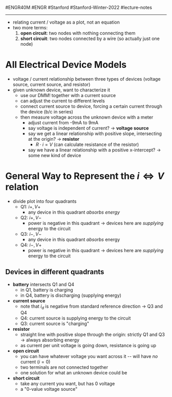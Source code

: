 #ENGR40M #ENGR #Stanford #Stanford-Winter-2022 #lecture-notes 
___
- relating current / voltage as a plot, not an equation
- two more terms:
	1. **open circuit**: two nodes with nothing connecting them
	2. **short circuit**: two nodes connected by a wire (so actually just one node)

# All Electrical Device Models
- voltage / current relationship between three types of devices (voltage source, current source, and resistor)
- given unknown device, want to characterize it
	- use our DMM! together with a current source
	- can adjust the current to different levels
	- connect current source to device, forcing a certain current through the device (b/c in series)
	- then measure voltage across the unknown device with a meter
		- adjust current from -9mA to 9mA
		- say voltage is independent of current? $\rightarrow$ **voltage source**
		- say we get a linear relationship with positive slope, intersecting at the origin? $\rightarrow$ **resistor**
			- $R\cdot i = V$ (can calculate resistance of the resistor)
		- say we have a linear relationship with a positive x-intercept? $\rightarrow$ some new kind of device

# General Way to Represent the $i\iff V$ relation
- divide plot into four quadrants
	- Q1: $i+, V+$
		- any device in this quadrant *absorbs energy*
	- Q2: $i+, V-$
		- power is negative in this quadrant $\rightarrow$ devices here are *supplying* energy to the circuit
	- Q3: $i-, V-$
		- any device in this quadrant *absorbs* energy
	- Q4: $i-, V+$
		- power is negative in this quadrant $\rightarrow$ devices here are *supplying* energy to the circuit

## Devices in different quadrants
- **battery** intersects Q1 and Q4
	- in Q1, battery is charging
	- in Q4, battery is discharging (supplying energy)
- **current source**
	- note that $i_d$ is negative from standard reference direction $\rightarrow$ Q3 and Q4
	- Q4: current source is supplying energy to the circuit
	- Q3: current source is "charging"
- **resistor**
	- straight line with positive slope through the origin: strictly Q1 and Q3 $\rightarrow$ always absorbing energy
	- as current per unit voltage is going down, resistance is going up
- **open circuit**
	- you can have whatever voltage you want across it -- will have *no* current ($i = 0$)
	- two terminals are not connected together
	- one solution for what an unknown device could be
- **short circuit**
	- take any current you want, but has 0 voltage
	- a "0-value voltage source"

